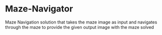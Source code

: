 # Maze-Navigator
Maze Navigation solution that takes the maze image as input and navigates through the maze to provide the given output image with the maze solved
